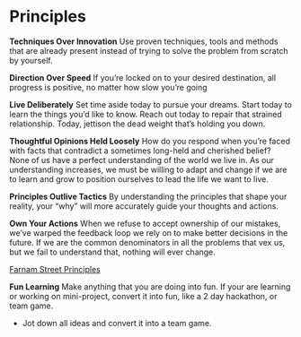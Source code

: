 # Principles

**Techniques Over Innovation**
Use proven techniques, tools and methods that are already present instead of trying to solve the problem from scratch by yourself.


**Direction Over Speed**
If you’re locked on to your desired destination, all progress is positive, no matter how slow you’re going


**Live Deliberately**
Set time aside today to pursue your dreams. Start today to learn the things you’d like to know. Reach out today to repair that strained relationship. Today, jettison the dead weight that’s holding you down.


**Thoughtful Opinions Held Loosely**
How do you respond when you’re faced with facts that contradict a sometimes long-held and cherished belief? None of us have a perfect understanding of the world we live in. As our understanding increases, we must be willing to adapt and change if we are to learn and grow to position ourselves to lead the life we want to live.


**Principles Outlive Tactics**
By understanding the principles that shape your reality, your “why” will more accurately guide your thoughts and actions.


**Own Your Actions**
When we refuse to accept ownership of our mistakes, we’ve warped the feedback loop we rely on to make better decisions in the future. If we are the common denominators in all the problems that vex us, but we fail to understand that, nothing will ever change.

[Farnam Street Principles](https://fs.blog/principles/)


**Fun Learning**
Make anything that you are doing into fun. If your are learning or working on mini-project, convert it into fun, like a 2 day hackathon, or team game.
  - Jot down all ideas and convert it into a team game.